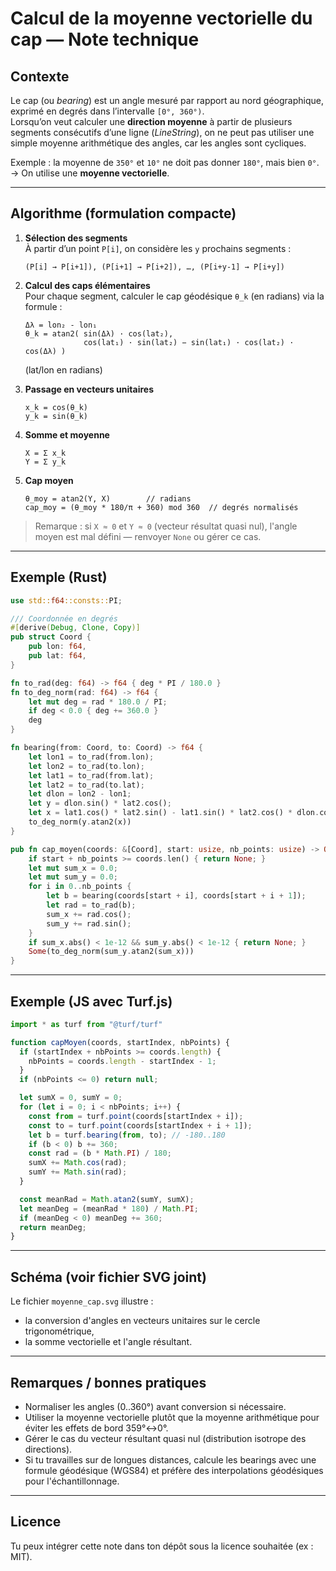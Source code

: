 # Calcul de la moyenne vectorielle du cap — Note technique

## Contexte
Le cap (ou *bearing*) est un angle mesuré par rapport au nord géographique, exprimé en degrés dans l’intervalle `[0°, 360°)`.  
Lorsqu’on veut calculer une **direction moyenne** à partir de plusieurs segments consécutifs d’une ligne (*LineString*), on ne peut pas utiliser une simple moyenne arithmétique des angles, car les angles sont cycliques.

Exemple : la moyenne de `350°` et `10°` ne doit pas donner `180°`, mais bien `0°`.  
→ On utilise une **moyenne vectorielle**.

---

## Algorithme (formulation compacte)

1. **Sélection des segments**  
   À partir d’un point `P[i]`, on considère les `y` prochains segments :  
   ```
   (P[i] → P[i+1]), (P[i+1] → P[i+2]), …, (P[i+y-1] → P[i+y])
   ```

2. **Calcul des caps élémentaires**  
   Pour chaque segment, calculer le cap géodésique `θ_k` (en radians) via la formule :
   ```
   Δλ = lon₂ - lon₁
   θ_k = atan2( sin(Δλ) · cos(lat₂),
                cos(lat₁) · sin(lat₂) − sin(lat₁) · cos(lat₂) · cos(Δλ) )
   ```
   (lat/lon en radians)

3. **Passage en vecteurs unitaires**
   ```
   x_k = cos(θ_k)
   y_k = sin(θ_k)
   ```

4. **Somme et moyenne**
   ```
   X = Σ x_k
   Y = Σ y_k
   ```

5. **Cap moyen**
   ```
   θ_moy = atan2(Y, X)        // radians
   cap_moy = (θ_moy * 180/π + 360) mod 360  // degrés normalisés
   ```

> Remarque : si `X ≈ 0` et `Y ≈ 0` (vecteur résultat quasi nul), l'angle moyen est mal défini — renvoyer `None` ou gérer ce cas.

---

## Exemple (Rust)

```rust
use std::f64::consts::PI;

/// Coordonnée en degrés
#[derive(Debug, Clone, Copy)]
pub struct Coord {
    pub lon: f64,
    pub lat: f64,
}

fn to_rad(deg: f64) -> f64 { deg * PI / 180.0 }
fn to_deg_norm(rad: f64) -> f64 {
    let mut deg = rad * 180.0 / PI;
    if deg < 0.0 { deg += 360.0 }
    deg
}

fn bearing(from: Coord, to: Coord) -> f64 {
    let lon1 = to_rad(from.lon);
    let lon2 = to_rad(to.lon);
    let lat1 = to_rad(from.lat);
    let lat2 = to_rad(to.lat);
    let dlon = lon2 - lon1;
    let y = dlon.sin() * lat2.cos();
    let x = lat1.cos() * lat2.sin() - lat1.sin() * lat2.cos() * dlon.cos();
    to_deg_norm(y.atan2(x))
}

pub fn cap_moyen(coords: &[Coord], start: usize, nb_points: usize) -> Option<f64> {
    if start + nb_points >= coords.len() { return None; }
    let mut sum_x = 0.0;
    let mut sum_y = 0.0;
    for i in 0..nb_points {
        let b = bearing(coords[start + i], coords[start + i + 1]);
        let rad = to_rad(b);
        sum_x += rad.cos();
        sum_y += rad.sin();
    }
    if sum_x.abs() < 1e-12 && sum_y.abs() < 1e-12 { return None; }
    Some(to_deg_norm(sum_y.atan2(sum_x)))
}
```

---

## Exemple (JS avec Turf.js)

```js
import * as turf from "@turf/turf"

function capMoyen(coords, startIndex, nbPoints) {
  if (startIndex + nbPoints >= coords.length) {
    nbPoints = coords.length - startIndex - 1;
  }
  if (nbPoints <= 0) return null;

  let sumX = 0, sumY = 0;
  for (let i = 0; i < nbPoints; i++) {
    const from = turf.point(coords[startIndex + i]);
    const to = turf.point(coords[startIndex + i + 1]);
    let b = turf.bearing(from, to); // -180..180
    if (b < 0) b += 360;
    const rad = (b * Math.PI) / 180;
    sumX += Math.cos(rad);
    sumY += Math.sin(rad);
  }

  const meanRad = Math.atan2(sumY, sumX);
  let meanDeg = (meanRad * 180) / Math.PI;
  if (meanDeg < 0) meanDeg += 360;
  return meanDeg;
}
```

---

## Schéma (voir fichier SVG joint)
Le fichier `moyenne_cap.svg` illustre :
- la conversion d'angles en vecteurs unitaires sur le cercle trigonométrique,
- la somme vectorielle et l'angle résultant.

---

## Remarques / bonnes pratiques
- Normaliser les angles (0..360°) avant conversion si nécessaire.  
- Utiliser la moyenne vectorielle plutôt que la moyenne arithmétique pour éviter les effets de bord 359°↔0°.  
- Gérer le cas du vecteur résultant quasi nul (distribution isotrope des directions).  
- Si tu travailles sur de longues distances, calcule les bearings avec une formule géodésique (WGS84) et préfère des interpolations géodésiques pour l'échantillonnage.

---

## Licence
Tu peux intégrer cette note dans ton dépôt sous la licence souhaitée (ex : MIT).
